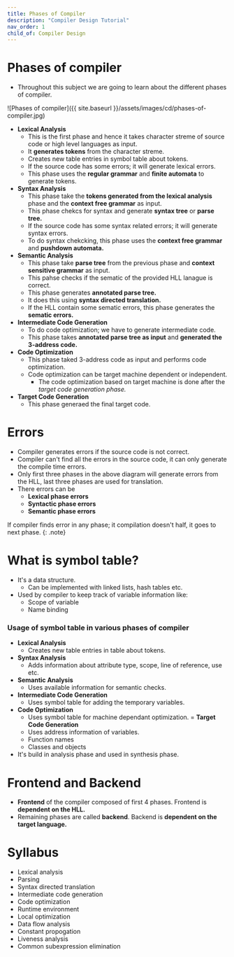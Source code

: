 ```yaml
---
title: Phases of Compiler
description: "Compiler Design Tutorial"
nav_order: 1
child_of: Compiler Design
---
```


# Phases of compiler

- Throughout this subject we are going to learn about the different phases of compiler.

![Phases of compiler]({{ site.baseurl }}/assets/images/cd/phases-of-compiler.jpg)

- **Lexical Analysis**
    - This is the first phase and hence it takes character streme of source code or high level languages as input.
    - It **generates tokens** from the character streme.
    - Creates new table entries in symbol table about tokens.
    - If the source code has some errors; it will generate lexical errors.
    - This phase uses the **regular grammar** and **finite automata** to generate tokens.
- **Syntax Analysis**
    - This phase take the **tokens generated from the lexical analysis** phase and the **context free grammar** as input.
    - This phase chekcs for syntax and generate **syntax tree** or **parse tree.**
    - If the source code has some syntax related errors; it will generate syntax errors.
    - To do syntax chekcking, this phase uses the **context free grammar** and **pushdown automata.**
- **Semantic Analysis**
    - This phase take **parse tree** from the previous phase and **context sensitive grammar** as input.
    - This pahse checks if the sematic of the provided HLL lanague is correct.
    - This phase generates **annotated parse tree.**
    - It does this using **syntax directed translation.**
    - If the HLL contain some sematic errors, this phase generates the **sematic errors.**
- **Intermediate Code Generation**
    - To do code optimization; we have to generate intermediate code.
    - This phase takes **annotated parse tree as input** and **generated the 3-address code.**
- **Code Optimization**
    - This phase taked 3-address code as input and performs code optimization.
    - Code optimization can be target machine dependent or independent.
        - The code optimization based on target machine is done after the *target code generation phase.*
- **Target Code Generation**
    - This phase generaed the final target code.

# Errors

- Compiler generates errors if the source code is not correct.
- Compiler can't find all the errors in the source code, it can only generate the compile time errors.
- Only first three phases in the above diagram will generate errors from the HLL, last three phases are used for translation.
- There errors can be
    - **Lexical phase errors**
    - **Syntactic phase errors**
    - **Semantic phase errors**

If compiler finds error in any phase; it compilation doesn't half, it goes to next phase.
{: .note}

# What is symbol table?

- It's a data structure.
    - Can be implemented with linked lists, hash tables etc.
- Used by compiler to keep track of variable information like:
    - Scope of variable
    - Name binding

### Usage of symbol table in various phases of compiler
- **Lexical Analysis**
    - Creates new table entries in table about tokens.
- **Syntax Analysis**
    - Adds information about attribute type, scope, line of reference, use etc.
- **Semantic Analysis**
    - Uses available information for semantic checks.
- **Intermediate Code Generation**
    - Uses symbol table for adding the temporary variables.
- **Code Optimization**
    - Uses symbol table for machine dependant optimization.
= **Target Code Generation**
    - Uses address information of variables.
    - Function names
    - Classes and objects
- It's build in analysis phase and used in synthesis phase.

# Frontend and Backend

- **Frontend** of the compiler composed of first 4 phases. Frontend is **dependent on the HLL.**
- Remaining phases are called **backend**. Backend is **dependent on the target language.**

# Syllabus

- Lexical analysis
- Parsing
- Syntax directed translation
- Intermediate code generation
- Code optimization
- Runtime environment
- Local optimization
- Data flow analysis
- Constant propogation
- Liveness analysis
- Common subexpression elimination


